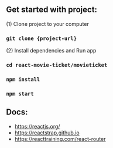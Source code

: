 ## Get started with project:

(1) Clone project to your computer

### `git clone {project-url}`

(2) Install dependencies and Run app

### `cd react-movie-ticket/movieticket`

### `npm install`

### `npm start`

## Docs:

- https://reactjs.org/
- https://reactstrap.github.io
- https://reacttraining.com/react-router

